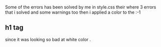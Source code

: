 Some of the errors has been solved by me 
in style.css their where 3 errors that i solved and some warnings too
then i applied a color to the :-1
## h1 tag 
since it was looking so bad at white color .